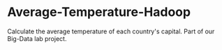 # Average-Temperature-Hadoop

Calculate the average temperature of each country's capital. Part of our Big-Data lab project.
